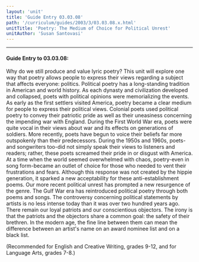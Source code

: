 ```yaml
---
layout: 'unit'
title: 'Guide Entry 03.03.08'
path: '/curriculum/guides/2003/3/03.03.08.x.html'
unitTitle: 'Poetry: The Medium of Choice for Political Unrest'
unitAuthor: 'Susan Santovasi'
---
```


<body>
<hr/>
 <h4>
  Guide Entry to 03.03.08:
 </h4>
 <p>
  Why do we still produce and value lyric poetry?  This unit will explore one way that poetry allows people to express their views regarding a subject that affects everyone: politics.  Political poetry has a long-standing tradition in American and world history.  As each dynasty and civilization developed and collapsed, poets with political opinions were memorializing the events.  As early as the first settlers visited America, poetry became a clear medium for people to express their political views.  Colonial poets used political poetry to convey their patriotic pride as well as their uneasiness concerning the impending war with England.  During the First World War era, poets were quite vocal in their views about war and its effects on generations of soldiers.  More recently, poets have begun to voice their beliefs far more outspokenly than their predecessors.  During the 1950s and 1960s, poets-and songwriters too-did not simply speak their views to listeners and readers; rather, these poets screamed their pride in or disgust with America.  At a time when the world seemed overwhelmed with chaos, poetry-even in song form-became an outlet of choice for those who needed to vent their frustrations and fears.  Although this response was not created by the hippie generation, it sparked a new acceptability for these anti-establishment poems.  Our more recent political unrest has prompted a new resurgence of the genre.  The Gulf War era has reintroduced political poetry through both poems and songs.  The controversy concerning political statements by artists is no less intense today than it was over two hundred years ago.  There remain our loyal patriots and our conscientious objectors.  The irony is that the patriots and the objectors share a common goal: the safety of their brethren.  In the modern age, the fine line between them can mean the difference between an artist's name on an award nominee list and on a black list.
 </p>
<p>
  (Recommended for English and Creative Writing, grades 9-12, and for Language Arts, grades 7-8.)
 </p>

</body>
